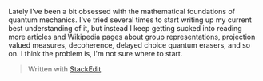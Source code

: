 Lately I've been a bit obsessed with the mathematical foundations of quantum mechanics. I've tried several times to start writing up my current best understanding of it, but instead I keep getting sucked into reading more articles and Wikipedia pages about group representations, projection valued measures, decoherence, delayed choice quantum erasers, and so on. I think the problem is, I'm not sure where to start.


> Written with [StackEdit](https://stackedit.io/).
<!--stackedit_data:
eyJoaXN0b3J5IjpbMTAyMDI2NDYyMSwtNzk1MDcxOTM1LDQ1Mj
QyMTUyNSw5Njg1MjM0ODgsLTE3NDc3NDQ0ODUsMTMxNTYzODc4
NSwtMTg5MTEyMDI2XX0=
-->